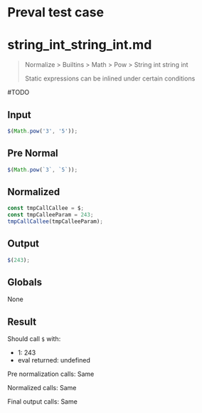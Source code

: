 # Preval test case

# string_int_string_int.md

> Normalize > Builtins > Math > Pow > String int string int
>
> Static expressions can be inlined under certain conditions

#TODO

## Input

`````js filename=intro
$(Math.pow('3', '5'));
`````

## Pre Normal

`````js filename=intro
$(Math.pow(`3`, `5`));
`````

## Normalized

`````js filename=intro
const tmpCallCallee = $;
const tmpCalleeParam = 243;
tmpCallCallee(tmpCalleeParam);
`````

## Output

`````js filename=intro
$(243);
`````

## Globals

None

## Result

Should call `$` with:
 - 1: 243
 - eval returned: undefined

Pre normalization calls: Same

Normalized calls: Same

Final output calls: Same
